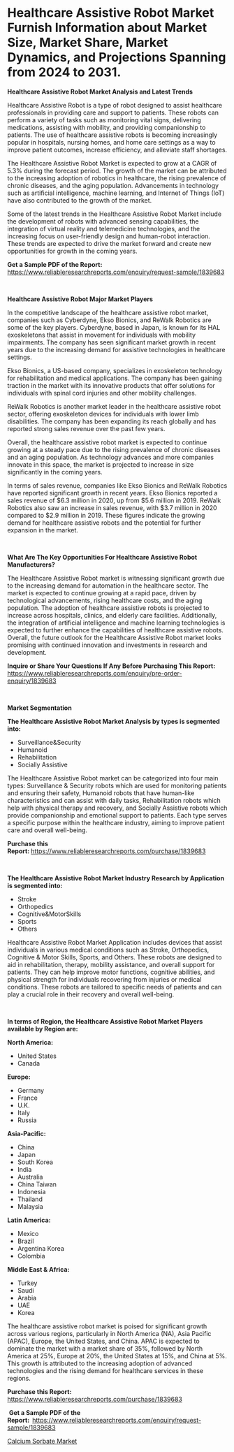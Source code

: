 <p><h1>Healthcare Assistive Robot Market Furnish Information about Market Size, Market Share, Market Dynamics, and Projections Spanning from 2024 to 2031.</h1></p><p><strong>Healthcare Assistive Robot Market Analysis and Latest Trends</strong></p>
<p><p>Healthcare Assistive Robot is a type of robot designed to assist healthcare professionals in providing care and support to patients. These robots can perform a variety of tasks such as monitoring vital signs, delivering medications, assisting with mobility, and providing companionship to patients. The use of healthcare assistive robots is becoming increasingly popular in hospitals, nursing homes, and home care settings as a way to improve patient outcomes, increase efficiency, and alleviate staff shortages.</p><p>The Healthcare Assistive Robot Market is expected to grow at a CAGR of 5.3% during the forecast period. The growth of the market can be attributed to the increasing adoption of robotics in healthcare, the rising prevalence of chronic diseases, and the aging population. Advancements in technology such as artificial intelligence, machine learning, and Internet of Things (IoT) have also contributed to the growth of the market.</p><p>Some of the latest trends in the Healthcare Assistive Robot Market include the development of robots with advanced sensing capabilities, the integration of virtual reality and telemedicine technologies, and the increasing focus on user-friendly design and human-robot interaction. These trends are expected to drive the market forward and create new opportunities for growth in the coming years.</p></p>
<p><strong>Get a Sample PDF of the Report:&nbsp;</strong> <a href="https://www.reliableresearchreports.com/enquiry/request-sample/1839683">https://www.reliableresearchreports.com/enquiry/request-sample/1839683</a></p>
<p>&nbsp;</p>
<p><strong>Healthcare Assistive Robot Major Market Players</strong></p>
<p><p>In the competitive landscape of the healthcare assistive robot market, companies such as Cyberdyne, Ekso Bionics, and ReWalk Robotics are some of the key players. Cyberdyne, based in Japan, is known for its HAL exoskeletons that assist in movement for individuals with mobility impairments. The company has seen significant market growth in recent years due to the increasing demand for assistive technologies in healthcare settings. </p><p>Ekso Bionics, a US-based company, specializes in exoskeleton technology for rehabilitation and medical applications. The company has been gaining traction in the market with its innovative products that offer solutions for individuals with spinal cord injuries and other mobility challenges. </p><p>ReWalk Robotics is another market leader in the healthcare assistive robot sector, offering exoskeleton devices for individuals with lower limb disabilities. The company has been expanding its reach globally and has reported strong sales revenue over the past few years.</p><p>Overall, the healthcare assistive robot market is expected to continue growing at a steady pace due to the rising prevalence of chronic diseases and an aging population. As technology advances and more companies innovate in this space, the market is projected to increase in size significantly in the coming years.</p><p>In terms of sales revenue, companies like Ekso Bionics and ReWalk Robotics have reported significant growth in recent years. Ekso Bionics reported a sales revenue of $6.3 million in 2020, up from $5.6 million in 2019. ReWalk Robotics also saw an increase in sales revenue, with $3.7 million in 2020 compared to $2.9 million in 2019. These figures indicate the growing demand for healthcare assistive robots and the potential for further expansion in the market.</p></p>
<p>&nbsp;</p>
<p><strong>What Are The Key Opportunities For Healthcare Assistive Robot Manufacturers?</strong></p>
<p><p>The Healthcare Assistive Robot market is witnessing significant growth due to the increasing demand for automation in the healthcare sector. The market is expected to continue growing at a rapid pace, driven by technological advancements, rising healthcare costs, and the aging population. The adoption of healthcare assistive robots is projected to increase across hospitals, clinics, and elderly care facilities. Additionally, the integration of artificial intelligence and machine learning technologies is expected to further enhance the capabilities of healthcare assistive robots. Overall, the future outlook for the Healthcare Assistive Robot market looks promising with continued innovation and investments in research and development.</p></p>
<p><strong>Inquire or Share Your Questions If Any Before Purchasing This Report:</strong> <a href="https://www.reliableresearchreports.com/enquiry/pre-order-enquiry/1839683">https://www.reliableresearchreports.com/enquiry/pre-order-enquiry/1839683</a></p>
<p>&nbsp;</p>
<p><strong>Market Segmentation</strong></p>
<p><strong>The Healthcare Assistive Robot Market Analysis by types is segmented into:</strong></p>
<p><ul><li>Surveillance&Security</li><li>Humanoid</li><li>Rehabilitation</li><li>Socially Assistive</li></ul></p>
<p><p>The Healthcare Assistive Robot market can be categorized into four main types: Surveillance & Security robots which are used for monitoring patients and ensuring their safety, Humanoid robots that have human-like characteristics and can assist with daily tasks, Rehabilitation robots which help with physical therapy and recovery, and Socially Assistive robots which provide companionship and emotional support to patients. Each type serves a specific purpose within the healthcare industry, aiming to improve patient care and overall well-being.</p></p>
<p><strong>Purchase this Report:&nbsp;</strong><a href="https://www.reliableresearchreports.com/purchase/1839683">https://www.reliableresearchreports.com/purchase/1839683</a></p>
<p>&nbsp;</p>
<p><strong>The Healthcare Assistive Robot Market Industry Research by Application is segmented into:</strong></p>
<p><ul><li>Stroke</li><li>Orthopedics</li><li>Cognitive&MotorSkills</li><li>Sports</li><li>Others</li></ul></p>
<p><p>Healthcare Assistive Robot Market Application includes devices that assist individuals in various medical conditions such as Stroke, Orthopedics, Cognitive & Motor Skills, Sports, and Others. These robots are designed to aid in rehabilitation, therapy, mobility assistance, and overall support for patients. They can help improve motor functions, cognitive abilities, and physical strength for individuals recovering from injuries or medical conditions. These robots are tailored to specific needs of patients and can play a crucial role in their recovery and overall well-being.</p></p>
<p>&nbsp;</p>
<p><strong>In terms of Region, the Healthcare Assistive Robot Market Players available by Region are:</strong></p>
<p>
    <p> <strong> North America: </strong>
        <ul>
            <li>United States</li>
            <li>Canada</li>
        </ul>
        </p> 
    <p> <strong> Europe: </strong>
        <ul>
            <li>Germany</li>
            <li>France</li>
            <li>U.K.</li>
            <li>Italy</li>
            <li>Russia</li>
        </ul>
        </p> 
    <p> <strong> Asia-Pacific: </strong>
        <ul>
            <li>China</li>
            <li>Japan</li>
            <li>South Korea</li>
            <li>India</li>
            <li>Australia</li>
            <li>China Taiwan</li>
            <li>Indonesia</li>
            <li>Thailand</li>
            <li>Malaysia</li>
        </ul>
        </p> 
    <p> <strong> Latin America: </strong>
        <ul>
            <li>Mexico</li>
            <li>Brazil</li>
            <li>Argentina Korea</li>
            <li>Colombia</li>
        </ul>
        </p> 
    <p> <strong> Middle East & Africa: </strong>
        <ul>
            <li>Turkey</li>
            <li>Saudi</li>
            <li>Arabia</li>
            <li>UAE</li>
            <li>Korea</li>
        </ul>
    </p>
    </p>
<p><p>The healthcare assistive robot market is poised for significant growth across various regions, particularly in North America (NA), Asia Pacific (APAC), Europe, the United States, and China. APAC is expected to dominate the market with a market share of 35%, followed by North America at 25%, Europe at 20%, the United States at 15%, and China at 5%. This growth is attributed to the increasing adoption of advanced technologies and the rising demand for healthcare services in these regions.</p></p>
<p><strong>Purchase this Report: </strong><a href="https://www.reliableresearchreports.com/purchase/1839683">https://www.reliableresearchreports.com/purchase/1839683</a></p>
<p>&nbsp;<strong>Get a Sample PDF of the Report:&nbsp;&nbsp;</strong><a href="https://www.reliableresearchreports.com/enquiry/request-sample/1839683">https://www.reliableresearchreports.com/enquiry/request-sample/1839683</a></p>
<p><strong></strong></p>
<p><p><a href="https://military-diascia-e68.notion.site/Calcium-Sorbate-Market-Size-Global-Industry-Overview-Market-Segmentation-and-Forecast-2024-to-203-fd37252c517c4289881f497673a05960">Calcium Sorbate Market</a></p></p>